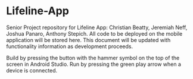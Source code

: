 # Lifeline-App
Senior Project repository for Lifeline App: Christian Beatty, Jeremiah Neff, Joshua Panaro, Anthony Stepich.
All code to be deployed on the mobile application will be stored here.
This document will be updated with functionality information as development proceeds.

Build by pressing the button with the hammer symbol on the top of the screen in Android Studio. Run by pressing the green play arrow when a device is connected.
